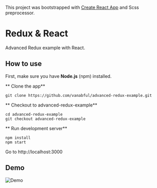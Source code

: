 This project was bootstrapped with [Create React App](https://github.com/facebookincubator/create-react-app) and Scss preprocessor.


# **Redux & React** #

Advanced Redux example with React.


## How to use ##
First, make sure you have **Node.js** (npm) installed.

** Clone the app**

```
git clone https://github.com/vanabful/advanced-redux-example.git
```

** Checkout to advanced-redux-example**

```
cd advanced-redux-example
git checkout advanced-redux-example
```

** Run development server**

```
npm install
npm start
```
Go to http://localhost:3000

## Demo

![Demo](https://bytebucket.org/IvanLovric/fesb-react-redux/raw/0ac15b7994cdf5f6286107f31c03df77404ad8c5/src/assets/Demo.png)

